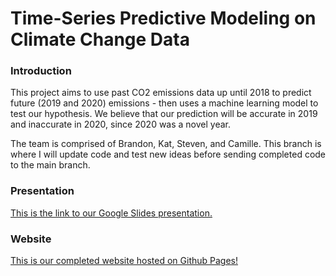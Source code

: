 # Time-Series Predictive Modeling on Climate Change Data

### Introduction ##
This project aims to use past CO2 emissions data up until 2018 to predict future (2019 and 2020) emissions - then uses a machine learning model to test our hypothesis. We believe that our prediction will be accurate in 2019 and inaccurate in 2020, since 2020 was a novel year.  

The team is comprised of Brandon, Kat, Steven, and Camille. This branch is where I will update code and test new ideas before sending completed code to the main branch.


### Presentation ###
[This is the link to our Google Slides presentation.](https://docs.google.com/presentation/d/1SZ6sEi_g2hc6ig5XFP1Tz_J80sFcxkxLEiBYQe4vods/edit#slide=id.p)

### Website ###
[This is our completed website hosted on Github Pages!](https://bit.ly/39Vaj6j)
